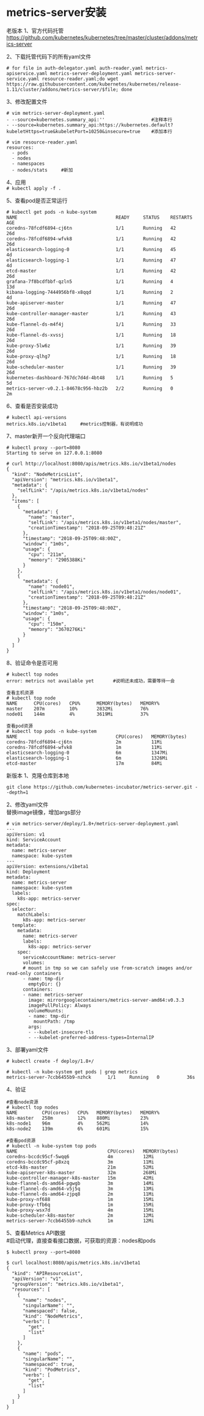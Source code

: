 metrics-server安装
====================
老版本
1、官方代码托管  
https://github.com/kubernetes/kubernetes/tree/master/cluster/addons/metrics-server  

2、下载托管代码下的所有yaml文件  
```
# for file in auth-delegator.yaml auth-reader.yaml metrics-apiservice.yaml metrics-server-deployment.yaml metrics-server-service.yaml resource-reader.yaml;do wget https://raw.githubusercontent.com/kubernetes/kubernetes/release-1.11/cluster/addons/metrics-server/$file; done
```  

3、修改配置文件  
```
# vim metrics-server-deployment.yaml
- --source=kubernetes.summary_api:''                 #注释本行
- --source=kubernetes.summary_api:https://kubernetes.default?kubeletHttps=true&kubeletPort=10250&insecure=true    #添加本行

# vim resource-reader.yaml
resources:
  - pods
  - nodes
  - namespaces
  - nodes/stats     #新加
```  

4、应用  
``` # kubectl apply -f . ```  

5、查看pod是否正常运行  
```
# kubectl get pods -n kube-system
NAME                                    READY     STATUS    RESTARTS   AGE
coredns-78fcdf6894-cj6tn                1/1       Running   42         26d
coredns-78fcdf6894-wfvk8                1/1       Running   42         26d
elasticsearch-logging-0                 1/1       Running   45         4d
elasticsearch-logging-1                 1/1       Running   47         4d
etcd-master                             1/1       Running   42         26d
grafana-7f8bcdfbbf-qzln5                1/1       Running   4          13d
kibana-logging-7444956bf8-x8qqd         1/1       Running   2          4d
kube-apiserver-master                   1/1       Running   47         26d
kube-controller-manager-master          1/1       Running   43         26d
kube-flannel-ds-m4f4j                   1/1       Running   33         26d
kube-flannel-ds-xvssj                   1/1       Running   18         26d
kube-proxy-5lw6z                        1/1       Running   39         26d
kube-proxy-qlhg7                        1/1       Running   18         26d
kube-scheduler-master                   1/1       Running   39         26d
kubernetes-dashboard-767dc7d4d-4bt48    1/1       Running   5          5d
metrics-server-v0.2.1-84678c956-hbz2b   2/2       Running   0          2m
```  

6、查看是否安装成功  
```
# kubectl api-versions
metrics.k8s.io/v1beta1     #metrics控制器，有说明成功 
```  

7、master新开一个反向代理端口  
```
# kubectl proxy --port=8080
Starting to serve on 127.0.0.1:8080

# curl http://localhost:8080/apis/metrics.k8s.io/v1beta1/nodes
{
  "kind": "NodeMetricsList",
  "apiVersion": "metrics.k8s.io/v1beta1",
  "metadata": {
    "selfLink": "/apis/metrics.k8s.io/v1beta1/nodes"
  },
  "items": [
    {
      "metadata": {
        "name": "master",
        "selfLink": "/apis/metrics.k8s.io/v1beta1/nodes/master",
        "creationTimestamp": "2018-09-25T09:48:21Z"
      },
      "timestamp": "2018-09-25T09:48:00Z",
      "window": "1m0s",
      "usage": {
        "cpu": "211m",
        "memory": "2905388Ki"
      }
    },
    {
      "metadata": {
        "name": "node01",
        "selfLink": "/apis/metrics.k8s.io/v1beta1/nodes/node01",
        "creationTimestamp": "2018-09-25T09:48:21Z"
      },
      "timestamp": "2018-09-25T09:48:00Z",
      "window": "1m0s",
      "usage": {
        "cpu": "150m",
        "memory": "3670276Ki"
      }
    }
  ]
}
```  

8、验证命令是否可用  
```
# kubectl top nodes    
error: metrics not available yet       #说明还未成功，需要等待一会

查看主机资源
# kubectl top node
NAME      CPU(cores)   CPU%      MEMORY(bytes)   MEMORY%   
master    207m         10%       2832Mi          76%       
node01    144m         4%        3619Mi          37% 

查看pod资源
# kubectl top pods -n kube-system
NAME                                    CPU(cores)   MEMORY(bytes)   
coredns-78fcdf6894-cj6tn                2m           11Mi            
coredns-78fcdf6894-wfvk8                1m           11Mi            
elasticsearch-logging-0                 6m           1347Mi          
elasticsearch-logging-1                 6m           1326Mi          
etcd-master                             17m          84Mi            
```  

新版本
1、克隆仓库到本地  
```
git clone https://github.com/kubernetes-incubator/metrics-server.git --depth=1
```  

2、修改yaml文件  
替换image镜像，增加args部分  
```
# vim metrics-server/deploy/1.8+/metrics-server-deployment.yaml
---
apiVersion: v1
kind: ServiceAccount
metadata:
  name: metrics-server
  namespace: kube-system
---
apiVersion: extensions/v1beta1
kind: Deployment
metadata:
  name: metrics-server
  namespace: kube-system
  labels:
    k8s-app: metrics-server
spec:
  selector:
    matchLabels:
      k8s-app: metrics-server
  template:
    metadata:
      name: metrics-server
      labels:
        k8s-app: metrics-server
    spec:
      serviceAccountName: metrics-server
      volumes:
      # mount in tmp so we can safely use from-scratch images and/or read-only containers
      - name: tmp-dir
        emptyDir: {}
      containers:
      - name: metrics-server
        image: mirrorgooglecontainers/metrics-server-amd64:v0.3.3
        imagePullPolicy: Always
        volumeMounts:
        - name: tmp-dir
          mountPath: /tmp
        args:
        - --kubelet-insecure-tls
        - --kubelet-preferred-address-types=InternalIP
```  

3、部署yaml文件  
```
# kubectl create -f deploy/1.8+/

# kubectl -n kube-system get pods | grep metrics
metrics-server-7ccb6455b9-nzhck      1/1     Running   0          36s
```  

4、验证  
```
#查看node资源
# kubectl top nodes
NAME         CPU(cores)   CPU%   MEMORY(bytes)   MEMORY%   
k8s-master   258m         12%    880Mi           23%       
k8s-node1    96m          4%     562Mi           14%       
k8s-node2    139m         6%     601Mi           15%

#查看pod资源
# kubectl -n kube-system top pods
NAME                                 CPU(cores)   MEMORY(bytes)   
coredns-bccdc95cf-5wqq6              4m           12Mi            
coredns-bccdc95cf-p8xzq              3m           11Mi            
etcd-k8s-master                      21m          52Mi            
kube-apiserver-k8s-master            32m          268Mi           
kube-controller-manager-k8s-master   15m          42Mi            
kube-flannel-ds-amd64-pgwgb          3m           14Mi            
kube-flannel-ds-amd64-v5j5q          3m           13Mi            
kube-flannel-ds-amd64-zjpq8          2m           11Mi            
kube-proxy-nf688                     1m           15Mi            
kube-proxy-tfb6q                     1m           15Mi            
kube-proxy-wsx7d                     4m           15Mi            
kube-scheduler-k8s-master            2m           12Mi            
metrics-server-7ccb6455b9-nzhck      1m           12Mi   
```  

5、查看Metrics API数据  
#启动代理，直接查看接口数据，可获取的资源：nodes和pods  
```
$ kubectl proxy --port=8080

$ curl localhost:8080/apis/metrics.k8s.io/v1beta1
{
  "kind": "APIResourceList",
  "apiVersion": "v1",
  "groupVersion": "metrics.k8s.io/v1beta1",
  "resources": [
    {
      "name": "nodes",
      "singularName": "",
      "namespaced": false,
      "kind": "NodeMetrics",
      "verbs": [
        "get",
        "list"
      ]
    },
    {
      "name": "pods",
      "singularName": "",
      "namespaced": true,
      "kind": "PodMetrics",
      "verbs": [
        "get",
        "list"
      ]
    }
  ]
}
```  
